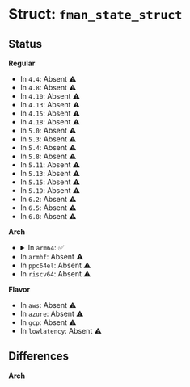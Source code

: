 # Struct: <code>fman_state_struct</code>

## Status
<b>Regular</b>
<ul>
<li>
In <code>4.4</code>: Absent ⚠️
</li>
<li>
In <code>4.8</code>: Absent ⚠️
</li>
<li>
In <code>4.10</code>: Absent ⚠️
</li>
<li>
In <code>4.13</code>: Absent ⚠️
</li>
<li>
In <code>4.15</code>: Absent ⚠️
</li>
<li>
In <code>4.18</code>: Absent ⚠️
</li>
<li>
In <code>5.0</code>: Absent ⚠️
</li>
<li>
In <code>5.3</code>: Absent ⚠️
</li>
<li>
In <code>5.4</code>: Absent ⚠️
</li>
<li>
In <code>5.8</code>: Absent ⚠️
</li>
<li>
In <code>5.11</code>: Absent ⚠️
</li>
<li>
In <code>5.13</code>: Absent ⚠️
</li>
<li>
In <code>5.15</code>: Absent ⚠️
</li>
<li>
In <code>5.19</code>: Absent ⚠️
</li>
<li>
In <code>6.2</code>: Absent ⚠️
</li>
<li>
In <code>6.5</code>: Absent ⚠️
</li>
<li>
In <code>6.8</code>: Absent ⚠️
</li>
</ul>
<b>Arch</b>
<ul>
<li>
<details>
<summary>In <code>arm64</code>: ✅</summary>

```c
struct fman_state_struct {
    u8 fm_id;
    u16 fm_clk_freq;
    struct fman_rev_info rev_info;
    bool enabled_time_stamp;
    u8 count1_micro_bit;
    u8 total_num_of_tasks;
    u8 accumulated_num_of_tasks;
    u32 accumulated_fifo_size;
    u8 accumulated_num_of_open_dmas;
    u8 accumulated_num_of_deq_tnums;
    u32 exceptions;
    u32 extra_fifo_pool_size;
    u8 extra_tasks_pool_size;
    u8 extra_open_dmas_pool_size;
    u16 port_mfl[10];
    u16 mac_mfl[10];
    u32 fm_iram_size;
    u32 dma_thresh_max_commq;
    u32 dma_thresh_max_buf;
    u32 max_num_of_open_dmas;
    u32 qmi_max_num_of_tnums;
    u32 qmi_def_tnums_thresh;
    u32 bmi_max_num_of_tasks;
    u32 bmi_max_fifo_size;
    u32 fm_port_num_of_cg;
    u32 num_of_rx_ports;
    u32 total_fifo_size;
    u32 qman_channel_base;
    u32 num_of_qman_channels;
    struct resource *res;
};
```
</details>
</li>
<li>
In <code>armhf</code>: Absent ⚠️
</li>
<li>
In <code>ppc64el</code>: Absent ⚠️
</li>
<li>
In <code>riscv64</code>: Absent ⚠️
</li>
</ul>
<b>Flavor</b>
<ul>
<li>
In <code>aws</code>: Absent ⚠️
</li>
<li>
In <code>azure</code>: Absent ⚠️
</li>
<li>
In <code>gcp</code>: Absent ⚠️
</li>
<li>
In <code>lowlatency</code>: Absent ⚠️
</li>
</ul>

## Differences
<b>Arch</b>
<ul>
</ul>
